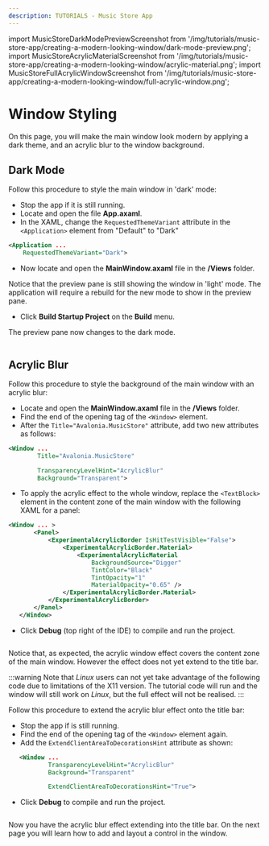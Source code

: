 ```yaml
---
description: TUTORIALS - Music Store App
---
```


import MusicStoreDarkModePreviewScreenshot from '/img/tutorials/music-store-app/creating-a-modern-looking-window/dark-mode-preview.png';
import MusicStoreAcrylicMaterialScreenshot from '/img/tutorials/music-store-app/creating-a-modern-looking-window/acrylic-material.png';
import MusicStoreFullAcrylicWindowScreenshot from '/img/tutorials/music-store-app/creating-a-modern-looking-window/full-acrylic-window.png';

# Window Styling

On this page, you will make the main window look modern by applying a dark theme, and an acrylic blur to the window background.

## Dark Mode

Follow this procedure to style the main window in 'dark' mode:

- Stop the app if it is still running.
- Locate and open the file **App.axaml**.
- In the XAML, change the `RequestedThemeVariant` attribute in the `<Application>` element from "Default" to "Dark"

```xml
<Application ...
    RequestedThemeVariant="Dark">
```

- Now locate and open the **MainWindow.axaml** file in the **/Views** folder.

Notice that the preview pane is still showing the window in 'light' mode. The application will require a rebuild for the new mode to show in the preview pane.

- Click **Build Startup Project** on the **Build** menu.

The preview pane now changes to the dark mode.

<p><img className="image-medium-zoom" src={MusicStoreDarkModePreviewScreenshot} alt="" /></p>

## Acrylic Blur

Follow this procedure to style the background of the main window with an acrylic blur:

- Locate and open the **MainWindow.axaml** file in the **/Views** folder.
- Find the end of the opening tag of the `<Window>` element.
- After the `Title="Avalonia.MusicStore"` attribute, add two new attributes as follows:

```xml
<Window ...
        Title="Avalonia.MusicStore"

        TransparencyLevelHint="AcrylicBlur"
        Background="Transparent">
```

- To apply the acrylic effect to the whole window, replace the `<TextBlock>` element in the content zone of the main window with the following XAML for a panel:

```xml
<Window ... >
       <Panel>
           <ExperimentalAcrylicBorder IsHitTestVisible="False">
               <ExperimentalAcrylicBorder.Material>
                   <ExperimentalAcrylicMaterial
                       BackgroundSource="Digger"
                       TintColor="Black"
                       TintOpacity="1"
                       MaterialOpacity="0.65" />
               </ExperimentalAcrylicBorder.Material>
           </ExperimentalAcrylicBorder>
       </Panel>
   </Window>
```

- Click **Debug** (top right of the IDE) to compile and run the project.

<p><img className="image-medium-zoom" src={MusicStoreAcrylicMaterialScreenshot} alt="" /></p>

Notice that, as expected, the acrylic window effect covers the content zone of the main window. However the effect does not yet extend to the title bar.

:::warning
Note that _Linux_ users can not yet take advantage of the following code due to limitations of the X11 version. The tutorial code will run and the window will still work on _Linux_, but the full effect will not be realised.
:::

Follow this procedure to extend the acrylic blur effect onto the title bar:

- Stop the app if is still running.
- Find the end of the opening tag of the `<Window>` element again.
- Add the `ExtendClientAreaToDecorationsHint` attribute as shown:

```xml
   <Window ...
           TransparencyLevelHint="AcrylicBlur"
           Background="Transparent"

           ExtendClientAreaToDecorationsHint="True">
```

- Click **Debug** to compile and run the project.

<p><img className="image-medium-zoom" src={MusicStoreFullAcrylicWindowScreenshot} alt="" /></p>

Now you have the acrylic blur effect extending into the title bar. On the next page you will learn how to add and layout a control in the window.
